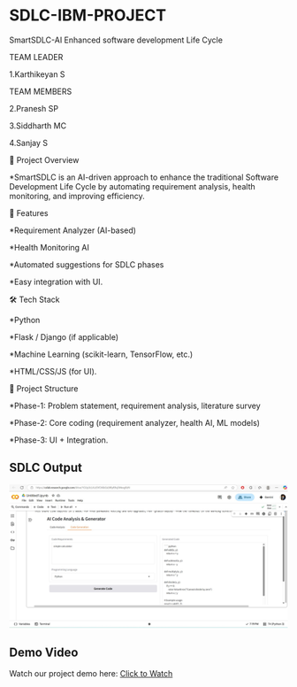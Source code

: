 # SDLC-IBM-PROJECT
SmartSDLC-AI Enhanced software development Life Cycle

TEAM LEADER

1.Karthikeyan S


TEAM MEMBERS

2.Pranesh SP

3.Siddharth MC

4.Sanjay S

📌 Project Overview

*SmartSDLC is an AI-driven approach to enhance the traditional Software Development Life Cycle by automating requirement analysis, health monitoring, and improving efficiency.

🚀 Features

*Requirement Analyzer (AI-based)

*Health Monitoring AI

*Automated suggestions for SDLC phases

*Easy integration with UI.

🛠 Tech Stack

*Python

*Flask / Django (if applicable)

*Machine Learning (scikit-learn, TensorFlow, etc.)

*HTML/CSS/JS (for UI).

📂 Project Structure

*Phase-1: Problem statement, requirement analysis, literature survey

*Phase-2: Core coding (requirement analyzer, health AI, ML models)

*Phase-3: UI + Integration.

## SDLC Output
![SDLC Output](output_image.jpg)

## Demo Video
Watch our project demo here: [Click to Watch](https://drive.google.com/file/d/14k_-ycObWQyiOIyuK-9a_pGb9yekIgUK/view?usp=drivesdk)
